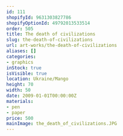 ```yaml
---
id: 111
shopifyId: 9631303827786
shopifyOptionId: 49792013533514
order: 505
title: The death of civilizations
slug: the-death-of-civilizations
url: art-works/the-death-of-civilizations
aliases: []
categories:
- graphics
inStock: true
isVisible: true
location: Ukraine/Mango
height: 70
width: 50
date: 2009-01-01T00:00:00Z
materials:
- pen
- paper
price: 500
mainImage: the_death_of_civilizations.JPG
---
```

